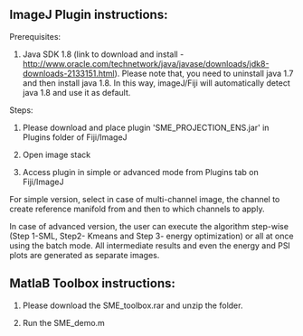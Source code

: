 ## ImageJ Plugin instructions:

Prerequisites:

1. Java SDK 1.8 (link to download and install - http://www.oracle.com/technetwork/java/javase/downloads/jdk8-downloads-2133151.html).
Please note that, you need to uninstall java 1.7 and then install java 1.8. In this way, imageJ/Fiji will automatically detect java 1.8 and use it as default.

Steps:

1. Please download and place plugin 'SME_PROJECTION_ENS.jar' in Plugins folder of Fiji/ImageJ

2. Open image stack

3. Access plugin in simple or advanced mode from Plugins tab on Fiji/ImageJ 

For simple version, select in case of multi-channel image, the channel to create reference manifold from and then to which channels to apply.

In case of advanced version, the user can execute the algorithm step-wise (Step 1-SML, Step2- Kmeans and Step 3- energy optimization) or all at once using the batch mode. All intermediate results and even the energy and PSI plots are generated as separate images.

## MatlaB Toolbox instructions:

1. Please download the SME_toolbox.rar and unzip the folder.

2. Run the SME_demo.m
